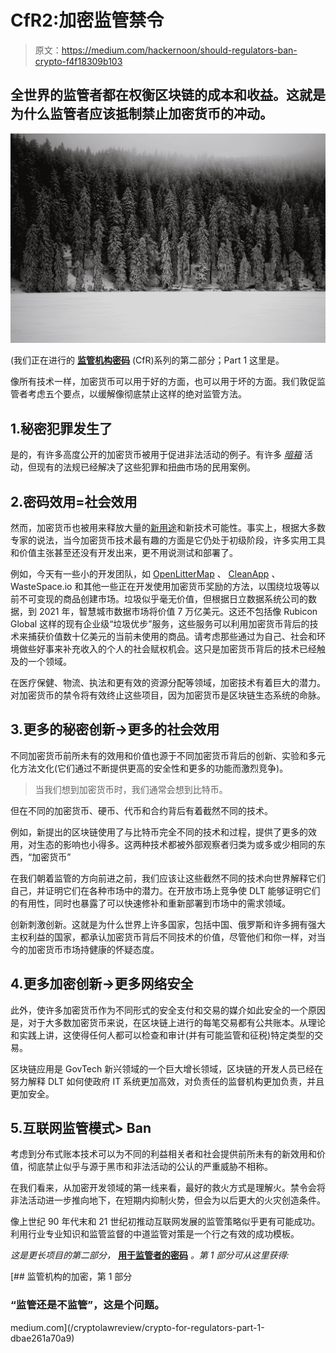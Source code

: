 # CfR2:加密监管禁令

> 原文：<https://medium.com/hackernoon/should-regulators-ban-crypto-f4f18309b103>

## 全世界的监管者都在权衡区块链的成本和收益。这就是为什么监管者应该抵制禁止加密货币的冲动。

![](img/92ce998db2b430ba36ea0f7fcc9897ae.png)

(我们正在进行的 [**监管机构密码**](/cryptolawreview/crypto-for-regulators-375ebd286451) (CfR)系列的第二部分；Part 1 这里是。

像所有技术一样，加密货币可以用于好的方面，也可以用于坏的方面。我们敦促监管者考虑五个要点，以缓解像彻底禁止这样的绝对监管方法。

## 1.秘密犯罪发生了

是的，有许多高度公开的加密货币被用于促进非法活动的例子。有许多 [*暗箱*](https://www.cigionline.org/sites/default/files/documents/Paper%20no.149.pdf) 活动，但现有的法规已经解决了这些犯罪和扭曲市场的民用案例。

## 2.密码效用=社会效用

然而，加密货币也被用来释放大量的[新用途](/cryptolawreview/what-is-blockchain-hyperutility-ade850f3034d)和新技术可能性。事实上，根据大多数专家的说法，当今加密货币技术最有趣的方面是它仍处于初级阶段，许多实用工具和价值主张甚至还没有开发出来，更不用说测试和部署了。

例如，今天有一些小的开发团队，如 [OpenLitterMap](https://medium.com/u/3a039f2a54d2?source=post_page-----f4f18309b103--------------------------------) 、 [CleanApp](/coinmonks/https-medium-com-cleanapp-the-value-of-trashhash-69e331d86374) 、WasteSpace.io 和其他一些正在开发使用加密货币奖励的方法，以围绕垃圾等以前不可变现的商品创建市场。垃圾似乎毫无价值，但根据日立数据系统公司的数据，到 2021 年，智慧城市数据市场将价值 7 万亿美元。这还不包括像 Rubicon Global 这样的现有企业级“垃圾优步”服务，这些服务可以利用加密货币背后的技术来捕获价值数十亿美元的当前未使用的商品。请考虑那些通过为自己、社会和环境做些好事来补充收入的个人的社会赋权机会。这只是加密货币背后的技术已经触及的一个领域。

在医疗保健、物流、执法和更有效的资源分配等领域，加密技术有着巨大的潜力。对加密货币的禁令将有效终止这些项目，因为加密货币是区块链生态系统的命脉。

## 3.更多的秘密创新→更多的社会效用

不同加密货币前所未有的效用和价值也源于不同加密货币背后的创新、实验和多元化方法文化(它们通过不断提供更高的安全性和更多的功能而激烈竞争)。

> 当我们想到加密货币时，我们通常会想到比特币。

但在不同的加密货币、硬币、代币和合约背后有着截然不同的技术。

例如，新提出的区块链使用了与比特币完全不同的技术和过程，提供了更多的效用，对生态的影响也小得多。这两种技术都被外部观察者归类为或多或少相同的东西，“加密货币”

在我们朝着监管的方向前进之前，我们应该让这些截然不同的技术向世界解释它们自己，并证明它们在各种市场中的潜力。在开放市场上竞争使 DLT 能够证明它们的有用性，同时也暴露了可以快速修补和重新部署到市场中的需求领域。

创新刺激创新。这就是为什么世界上许多国家，包括中国、俄罗斯和许多拥有强大主权利益的国家，都承认加密货币背后不同技术的价值，尽管他们和你一样，对当今的加密货币市场持健康的怀疑态度。

## 4.更多加密创新→更多网络安全

此外，使许多加密货币作为不同形式的安全支付和交易的媒介如此安全的一个原因是，对于大多数加密货币来说，在区块链上进行的每笔交易都有公共账本。从理论和实践上讲，这使得任何人都可以检查和审计(并有可能监管和征税)特定类型的交易。

区块链应用是 GovTech 新兴领域的一个巨大增长领域，区块链的开发人员已经在努力解释 DLT 如何使政府 IT 系统更加高效，对负责任的监督机构更加负责，并且更加安全。

## 5.互联网监管模式> Ban

考虑到分布式账本技术可以为不同的利益相关者和社会提供前所未有的新效用和价值，彻底禁止似乎与源于黑市和非法活动的公认的严重威胁不相称。

在我们看来，从加密开发领域的第一线来看，最好的救火方式是理解火。禁令会将非法活动进一步推向地下，在短期内抑制火势，但会为以后更大的火灾创造条件。

像上世纪 90 年代末和 21 世纪初推动互联网发展的监管策略似乎更有可能成功。利用行业专业知识和监管监督的中道监管对策是一个行之有效的成功模板。

*这是更长项目的第二部分，* [**用于监管者的密码**](/cryptolawreview/crypto-for-regulators-375ebd286451) *。第 1 部分可从这里获得:*

[](/cryptolawreview/crypto-for-regulators-part-1-dbae261a70a9) [## 监管机构的加密，第 1 部分

### “监管还是不监管”，这是个问题。

medium.com](/cryptolawreview/crypto-for-regulators-part-1-dbae261a70a9)